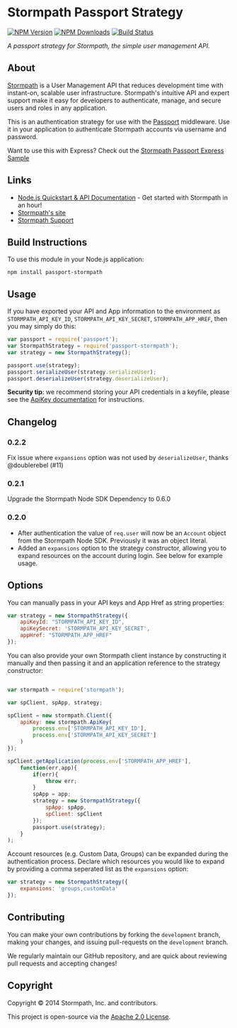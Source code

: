 # Stormpath Passport Strategy

[![NPM Version](https://img.shields.io/npm/v/passport-stormpath.svg?style=flat)](https://npmjs.org/package/passport-stormpath)
[![NPM Downloads](http://img.shields.io/npm/dm/passport-stormpath.svg?style=flat)](https://npmjs.org/package/passport-stormpath)
[![Build Status](https://img.shields.io/travis/stormpath/passport-stormpath.svg?style=flat)](https://travis-ci.org/stormpath/passport-stormpath)

*A passport strategy for Stormpath, the simple user management API.*


## About

[Stormpath](https://stormpath.com/) is a User Management API that reduces development time with instant-on, scalable user infrastructure. Stormpath's intuitive API and expert support make it easy for developers to authenticate, manage, and secure users and roles in any application.

This is an authentication strategy for use with the [Passport](http://passportjs.org/) middleware.  Use it in your application to authenticate Stormpath accounts via username and password.

Want to use this with Express?  Check out the [Stormpath Passport Express Sample](https://github.com/stormpath/stormpath-passport-express-sample)

## Links
+ [Node.js Quickstart & API Documentation](http://docs.stormpath.com/nodejs/api/home#quickstart) - Get started with Stormpath in an hour!
+ [Stormpath's site](http://stormpath.com/)
+ [Stormpath Support](https://support.stormpath.com/home)

## Build Instructions

To use this module in your Node.js application:

```
npm install passport-stormpath
```

## Usage

If you have exported your API and App information to the environment as `STORMPATH_API_KEY_ID`, `STORMPATH_API_KEY_SECRET`, `STORMPATH_APP_HREF`, then you may simply do this:

```javascript
var passport = require('passport');
var StormpathStrategy = require('passport-stormpath');
var strategy = new StormpathStrategy();

passport.use(strategy);
passport.serializeUser(strategy.serializeUser);
passport.deserializeUser(strategy.deserializeUser);
```

**Security tip**:  we recommend storing your API credentials in a keyfile, please see the [ApiKey documentation](http://docs.stormpath.com/nodejs/api/apiKey) for instructions.

## Changelog

### 0.2.2

Fix issue where `expansions` option was not used by `deserializeUser`, thanks @doublerebel (#11)

### 0.2.1

Upgrade the Stormpath Node SDK Dependency to 0.6.0

### 0.2.0

* After authentication the value of `req.user` will now be an `Account` object from the Stormpath Node SDK.
Previously it was an object literal.
* Added an `expansions` option to the strategy constructor, allowing you to expand
resources on the account during login.  See below for example usage.

## Options

You can manually pass in your API keys and App Href as string properties:

```javascript
var strategy = new StormpathStrategy({
    apiKeyId: "STORMPATH_API_KEY_ID",
    apiKeySecret: 'STORMPATH_API_KEY_SECRET',
    appHref: "STORMPATH_APP_HREF"
});
```

You can also provide your own Stormpath client instance by constructing
it manually and then passing it and an application reference to the
strategy constructor:

```javascript

var stormpath = require('stormpath');

var spClient, spApp, strategy;

spClient = new stormpath.Client({
    apiKey: new stormpath.ApiKey(
        process.env['STORMPATH_API_KEY_ID'],
        process.env['STORMPATH_API_KEY_SECRET']
    )
});

spClient.getApplication(process.env['STORMPATH_APP_HREF'],
    function(err,app){
        if(err){
            throw err;
        }
        spApp = app;
        strategy = new StormpathStrategy({
            spApp: spApp,
            spClient: spClient
        });
        passport.use(strategy);
    }
);

```

Account resources (e.g. Custom Data, Groups) can be expanded during the authentication process.
Declare which resources you would like to expand by providing a comma seperated list
as the `expansions` option:

```javascript
var strategy = new StormpathStrategy({
    expansions: 'groups,customData'
});
```


## Contributing

You can make your own contributions by forking the <code>development</code> branch, making your changes, and issuing pull-requests on the <code>development</code> branch.

We regularly maintain our GitHub repository, and are quick about reviewing pull requests and accepting changes!

## Copyright

Copyright &copy; 2014 Stormpath, Inc. and contributors.

This project is open-source via the [Apache 2.0 License](http://www.apache.org/licenses/LICENSE-2.0).
